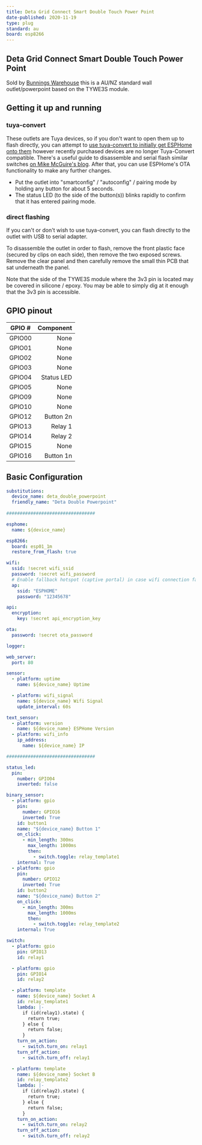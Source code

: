 ```yaml
---
title: Deta Grid Connect Smart Double Touch Power Point
date-published: 2020-11-19
type: plug
standard: au
board: esp8266
---
```


## Deta Grid Connect Smart Double Touch Power Point

Sold by [Bunnings Warehouse](https://www.bunnings.com.au/deta-grid-connect-smart-double-touch-power-point_p0098813)
this is a AU/NZ standard wall outlet/powerpoint based on the TYWE3S module.

## Getting it up and running

### tuya-convert

These outlets are Tuya devices, so if you don't want to open them up to flash directly, you can attempt to
[use tuya-convert to initially get ESPHome onto them](/devices/tuya-convert) however recently purchased devices are no
longer Tuya-Convert compatible.  There's a useful guide to disassemble and serial flash similar switches
[on Mike McGuire's blog][1]. After that, you can use ESPHome's OTA functionality to make any further changes.

[1]: https://blog.mikejmcguire.com/2020/05/22/deta-grid-connect-3-and-4-gang-light-switches-and-home-assistant/

- Put the outlet into "smartconfig" / "autoconfig" / pairing mode by holding any button for about 5 seconds.
- The status LED (to the side of the button(s)) blinks rapidly to confirm that it has entered pairing mode.

### direct flashing

If you can't or don't wish to use tuya-convert, you can flash directly to the outlet with USB to serial adapter.

To disassemble the outlet in order to flash, remove the front plastic face (secured by clips on each side),
then remove the two exposed screws. Remove the clear panel and then carefully remove the small thin PCB
that sat underneath the panel.

Note that the side of the TYWE3S module where the 3v3 pin is located may be covered in silicone / epoxy.
You may be able to simply dig at it enough that the 3v3 pin is accessible.

## GPIO pinout

| GPIO # |  Component |
| :----: | ---------: |
| GPIO00 |       None |
| GPIO01 |       None |
| GPIO02 |       None |
| GPIO03 |       None |
| GPIO04 | Status LED |
| GPIO05 |       None |
| GPIO09 |       None |
| GPIO10 |       None |
| GPIO12 |  Button 2n |
| GPIO13 |    Relay 1 |
| GPIO14 |    Relay 2 |
| GPIO15 |       None |
| GPIO16 |  Button 1n |

## Basic Configuration

```yaml
substitutions:
  device_name: deta_double_powerpoint
  friendly_name: "Deta Double Powerpoint"
  
#################################

esphome:
  name: ${device_name}

esp8266:
  board: esp01_1m
  restore_from_flash: true

wifi:
  ssid: !secret wifi_ssid
  password: !secret wifi_password
  # Enable fallback hotspot (captive portal) in case wifi connection fails
  ap:
    ssid: "ESPHOME"
    password: "12345678"

api:
  encryption:
    key: !secret api_encryption_key

ota:
  password: !secret ota_password

logger:

web_server:
  port: 80

sensor:
  - platform: uptime
    name: ${device_name} Uptime

  - platform: wifi_signal
    name: ${device_name} Wifi Signal
    update_interval: 60s

text_sensor:  
  - platform: version
    name: ${device_name} ESPHome Version
  - platform: wifi_info
    ip_address:
      name: ${device_name} IP

#################################

status_led:
  pin:
    number: GPIO04
    inverted: false

binary_sensor:
  - platform: gpio
    pin:
      number: GPIO16
      inverted: True
    id: button1
    name: "${device_name} Button 1"
    on_click:
      - min_length: 300ms
        max_length: 1000ms
        then:
          - switch.toggle: relay_template1
    internal: True
  - platform: gpio
    pin:
      number: GPIO12
      inverted: True
    id: button2
    name: "${device_name} Button 2"
    on_click:
      - min_length: 300ms
        max_length: 1000ms
        then:
          - switch.toggle: relay_template2
    internal: True

switch:
  - platform: gpio
    pin: GPIO13
    id: relay1

  - platform: gpio
    pin: GPIO14
    id: relay2

  - platform: template
    name: ${device_name} Socket A
    id: relay_template1
    lambda: |-
      if (id(relay1).state) {
        return true;
      } else {
        return false;
      }
    turn_on_action:
      - switch.turn_on: relay1
    turn_off_action:
      - switch.turn_off: relay1

  - platform: template
    name: ${device_name} Socket B
    id: relay_template2
    lambda: |-
      if (id(relay2).state) {
        return true;
      } else {
        return false;
      }
    turn_on_action:
      - switch.turn_on: relay2
    turn_off_action:
      - switch.turn_off: relay2
```
